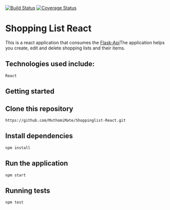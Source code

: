 [![Build Status](https://travis-ci.org/MuthomiMate/Shoppinglist-React.svg?branch=testing-152914781)](https://travis-ci.org/MuthomiMate/Shoppinglist-React)
[![Coverage Status](https://coveralls.io/repos/github/MuthomiMate/Shoppinglist-React/badge.svg?branch=ch-refactor-components-153117312)](https://coveralls.io/github/MuthomiMate/Shoppinglist-React?branch=ch-refactor-components-153117312)

# Shopping List React
This is a react application that consumes the [Flask-Api](https://github.com/MuthomiMate/Flask-Api)The application helps you create, edit and delete shopping lists and their items.

## Technologies used include:

    React

## Getting started

## Clone this repository

    https://github.com/MuthomiMate/Shoppinglist-React.git

## Install dependencies

    npm install

## Run the application

    npm start

## Running tests

    npm test

